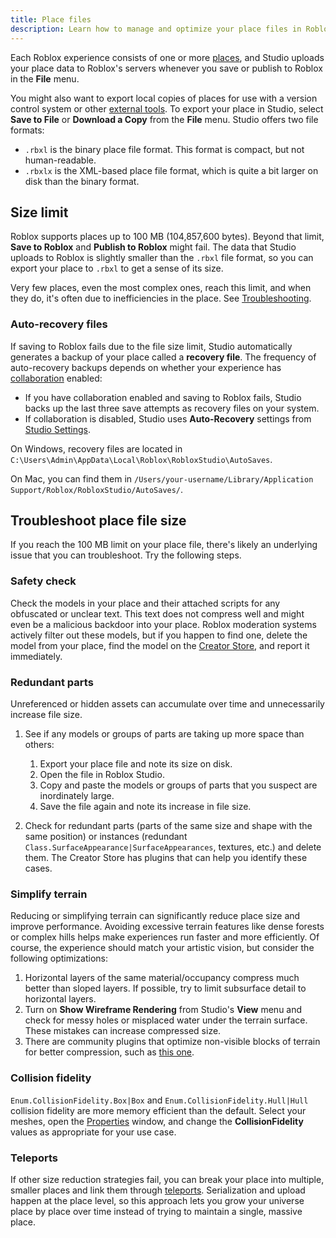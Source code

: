 ```yaml
---
title: Place files
description: Learn how to manage and optimize your place files in Roblox.
---
```


Each Roblox experience consists of one or more [places](index.md#places), and Studio uploads your place data to Roblox's servers whenever you save or publish to Roblox in the **File** menu.

You might also want to export local copies of places for use with a version control system or other [external tools](external-tools.md). To export your place in Studio, select **Save&nbsp;to&nbsp;File** or **Download&nbsp;a&nbsp;Copy** from the **File** menu. Studio offers two file formats:

- `.rbxl` is the binary place file format. This format is compact, but not human-readable.
- `.rbxlx` is the XML-based place file format, which is quite a bit larger on disk than the binary format.

## Size limit

Roblox supports places up to 100 MB (104,857,600 bytes). Beyond that limit, **Save to Roblox** and **Publish to Roblox** might fail. The data that Studio uploads to Roblox is slightly smaller than the `.rbxl` file format, so you can export your place to `.rbxl` to get a sense of its size.

Very few places, even the most complex ones, reach this limit, and when they do, it's often due to inefficiencies in the place. See [Troubleshooting](#troubleshoot-place-file-size).

### Auto-recovery files

If saving to Roblox fails due to the file size limit, Studio automatically generates a backup of your place called a **recovery file**. The frequency of auto-recovery backups depends on whether your experience has [collaboration](collaboration.md) enabled:

- If you have collaboration enabled and saving to Roblox fails, Studio backs up the last three save attempts as recovery files on your system.
- If collaboration is disabled, Studio uses **Auto-Recovery** settings from [Studio Settings](../studio/setup.md#customization).

On Windows, recovery files are located in `C:\Users\Admin\AppData\Local\Roblox\RobloxStudio\AutoSaves`.

On Mac, you can find them in `/Users/your-username/Library/Application Support/Roblox/RobloxStudio/AutoSaves/`.

## Troubleshoot place file size

If you reach the 100 MB limit on your place file, there's likely an underlying issue that you can troubleshoot. Try the following steps.

### Safety check

Check the models in your place and their attached scripts for any obfuscated or unclear text. This text does not compress well and might even be a malicious backdoor into your place. Roblox moderation systems actively filter out these models, but if you happen to find one, delete the model from your place, find the model on the [Creator Store](https://create.roblox.com/store/models), and report it immediately.

### Redundant parts

Unreferenced or hidden assets can accumulate over time and unnecessarily increase file size.

1. See if any models or groups of parts are taking up more space than others:

   1. Export your place file and note its size on disk.
   1. Open the file in Roblox Studio.
   1. Copy and paste the models or groups of parts that you suspect are inordinately large.
   1. Save the file again and note its increase in file size.

1. Check for redundant parts (parts of the same size and shape with the same position) or instances (redundant `Class.SurfaceAppearance|SurfaceAppearances`, textures, etc.) and delete them. The Creator Store has plugins that can help you identify these cases.

### Simplify terrain

Reducing or simplifying terrain can significantly reduce place size and improve performance. Avoiding excessive terrain features like dense forests or complex hills helps make experiences run faster and more efficiently. Of course, the experience should match your artistic vision, but consider the following optimizations:

1. Horizontal layers of the same material/occupancy compress much better than sloped layers. If possible, try to limit subsurface detail to horizontal layers.
1. Turn on **Show Wireframe Rendering** from Studio's **View** menu and check for messy holes or misplaced water under the terrain surface. These mistakes can increase compressed size.
1. There are community plugins that optimize non-visible blocks of terrain for better compression, such as [this one](https://create.roblox.com/store/asset/133396894381603/Terrain-File-Size-Optimizer).

### Collision fidelity

`Enum.CollisionFidelity.Box|Box` and `Enum.CollisionFidelity.Hull|Hull` collision fidelity are more memory efficient than the default. Select your meshes, open the [Properties](../studio/properties.md) window, and change the **CollisionFidelity** values as appropriate for your use case.

### Teleports

If other size reduction strategies fail, you can break your place into multiple, smaller places and link them through [teleports](teleport.md). Serialization and upload happen at the place level, so this approach lets you grow your universe place by place over time instead of trying to maintain a single, massive place.
